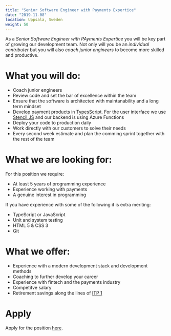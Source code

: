 ```yaml
---
title: "Senior Software Engineer with Payments Expertice"
date: "2019-11-08"
location: Uppsala, Sweden
weight: 50
---
```

As a _Senior Software Engineer with PAyments Expertice_ you will be key part of growing our development team. Not only will you be an _individual contributer_ but you will also _coach junior engineers_ to become more skilled and productive.

<!--more-->
# What you will do:

- Coach junior engineers
- Review code and set the bar of excellence within the team
- Ensure that the software is architected with maintanability and a long term mindset
- Develop payment products in [TypesScript](http://typescriptlang.org). For the user interface we use [Stencil.JS](http://stenciljs.com) and our backend is using Azure Functions
- Deploy your code to production daily
- Work directly with our customers to solve their needs
- Every second week estimate and plan the comming sprint together with the rest of the team

# What we are looking for:

For this position we require:

- At least 5 years of programming experience
- Experience working with payments
- A genuine interest in programming

If you have experience with some of the following it is extra meriting:

- TypeScript or JavaScript
- Unit and system testing
- HTML 5 & CSS 3
- Git

# What we offer:

- Experience with a modern development stack and development methods
- Coaching to further develop your career
- Experience with fintech and the payments industry
- Competitve salary
- Retirement savings along the lines of [ITP 1](https://sv.wikipedia.org/wiki/ITP)

# Apply

Apply for the position [here](../apply).
